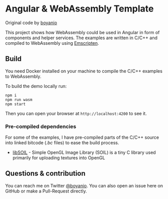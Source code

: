 # Angular & WebAssembly Template

Original code by [boyanio](https://github.com/boyanio/angular-wasm)

This project shows how WebAssembly could be used in Angular in form of components and helper services. The examples are written in C/C++ and compiled to WebAssembly using [Emscripten](https://emscripten.org).

## Build

You need Docker installed on your machine to compile the C/C++ examples to WebAssembly.  

To build the demo locally run:

```
npm i
npm run wasm
npm start
```

Then you can open your browser at `http://localhost:4200` to see it.

### Pre-compiled dependencies

For some of the examples, I have pre-compiled parts of the C/C++ source into linked bitcode (_.bc_ files) to ease the build process.

- [libSOIL](https://github.com/boyanio/SOIL-wasm) - Simple OpenGL Image Library (SOIL) is a tiny C library used primarily for uploading textures into OpenGL

## Questions & contribution

You can reach me on Twitter [@boyanio](https://twitter.com/boyanio). You can also open an issue here on GitHub or make a Pull-Request directly.
